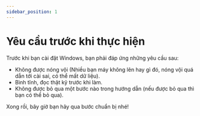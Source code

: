 ```yaml
---
sidebar_position: 1
---
```


# Yêu cầu trước khi thực hiện

Trước khi bạn cài đặt Windows, bạn phải đáp ứng những yêu cầu sau:

- Không được nóng vội (Nhiều bạn máy không lên hay gì đó, nóng vội quá dẫn tới cài sai, có thể mất dữ liệu).
- Bình tĩnh, đọc thật kỹ trước khi làm.
- Không được bỏ qua một bước nào trong hướng dẫn (nếu được bỏ qua thì bạn có thể bỏ qua).

Xong rồi, bây giờ bạn hãy qua bước chuẩn bị nhé!

